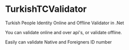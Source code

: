 # TurkishTCValidator
Turkish People Identity Online and Offline Validator in .Net

You can validate online and over api's, or validate offline. 

Easily can validate Native and Foreigners ID number
